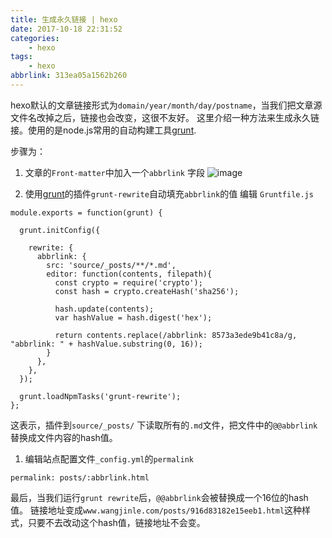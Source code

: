 ```yaml
---
title: 生成永久链接 | hexo
date: 2017-10-18 22:31:52
categories:
    - hexo
tags:
    - hexo 
abbrlink: 313ea05a1562b260
---
```


hexo默认的文章链接形式为`domain/year/month/day/postname`，当我们把文章源文件名改掉之后，链接也会改变，这很不友好。
这里介绍一种方法来生成永久链接。使用的是node.js常用的自动构建工具[grunt].

步骤为：

1. 文章的`Front-matter`中加入一个`abbrlink` 字段
![image](http://oxnimkw03.bkt.clouddn.com/20171019120507.png)

1. 使用[grunt]的插件`grunt-rewrite`自动填充`abbrlink`的值
编辑 `Gruntfile.js`
```
module.exports = function(grunt) {
 
  grunt.initConfig({

    rewrite: {
      abbrlink: {
        src: 'source/_posts/**/*.md',
        editor: function(contents, filepath){
          const crypto = require('crypto');
          const hash = crypto.createHash('sha256');

          hash.update(contents);
          var hashValue = hash.digest('hex');

          return contents.replace(/abbrlink: 8573a3ede9b41c8a/g, "abbrlink: " + hashValue.substring(0, 16));
        }
      },
    },
  });
 
  grunt.loadNpmTasks('grunt-rewrite');
};
```
这表示，插件到`source/_posts/` 下读取所有的`.md`文件，把文件中的`@@abbrlink`替换成文件内容的hash值。

1. 编辑站点配置文件`_config.yml`的`permalink`
```
permalink: posts/:abbrlink.html
```


最后，当我们运行`grunt rewrite`后，`@@abbrlink`会被替换成一个16位的hash值。
链接地址变成`www.wangjinle.com/posts/916d83182e15eeb1.html`这种样式，只要不去改动这个hash值，链接地址不会变。




[grunt]: https://gruntjs.com/

